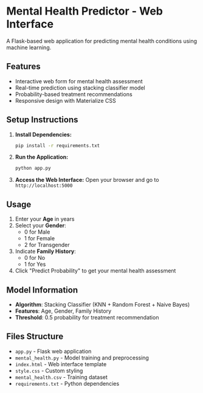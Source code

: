 # Mental Health Predictor - Web Interface

A Flask-based web application for predicting mental health conditions using machine learning.

## Features

- Interactive web form for mental health assessment
- Real-time prediction using stacking classifier model
- Probability-based treatment recommendations
- Responsive design with Materialize CSS

## Setup Instructions

1. **Install Dependencies:**
   ```bash
   pip install -r requirements.txt
   ```

2. **Run the Application:**
   ```bash
   python app.py
   ```

3. **Access the Web Interface:**
   Open your browser and go to `http://localhost:5000`

## Usage

1. Enter your **Age** in years
2. Select your **Gender**:
   - 0 for Male
   - 1 for Female  
   - 2 for Transgender
3. Indicate **Family History**:
   - 0 for No
   - 1 for Yes
4. Click "Predict Probability" to get your mental health assessment

## Model Information

- **Algorithm**: Stacking Classifier (KNN + Random Forest + Naive Bayes)
- **Features**: Age, Gender, Family History
- **Threshold**: 0.5 probability for treatment recommendation

## Files Structure

- `app.py` - Flask web application
- `mental_health.py` - Model training and preprocessing
- `index.html` - Web interface template
- `style.css` - Custom styling
- `mental_health.csv` - Training dataset
- `requirements.txt` - Python dependencies 